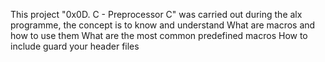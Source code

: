 This project "0x0D. C - Preprocessor C" was carried out during the alx programme, the concept is to know and understand 
What are macros and how to use them
What are the most common predefined macros
How to include guard your header files
